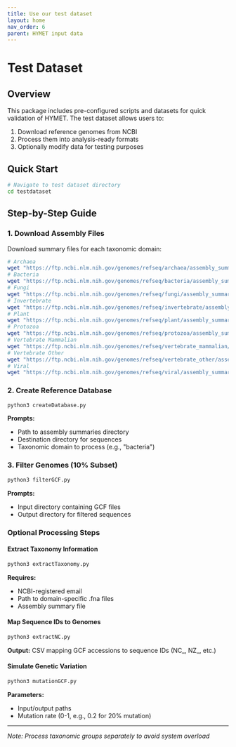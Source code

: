 ```yaml
---
title: Use our test dataset
layout: home
nav_order: 6
parent: HYMET input data
---
```


# Test Dataset  

## Overview  
This package includes pre-configured scripts and datasets for quick validation of HYMET. The test dataset allows users to:  
1. Download reference genomes from NCBI  
2. Process them into analysis-ready formats  
3. Optionally modify data for testing purposes  

## Quick Start  

```bash
# Navigate to test dataset directory
cd testdataset
```

## Step-by-Step Guide  

### 1. Download Assembly Files  
Download summary files for each taxonomic domain:  

```bash
# Archaea
wget "https://ftp.ncbi.nlm.nih.gov/genomes/refseq/archaea/assembly_summary.txt"
# Bacteria
wget "https://ftp.ncbi.nlm.nih.gov/genomes/refseq/bacteria/assembly_summary.txt"
# Fungi
wget "https://ftp.ncbi.nlm.nih.gov/genomes/refseq/fungi/assembly_summary.txt"
# Invertebrate
wget "https://ftp.ncbi.nlm.nih.gov/genomes/refseq/invertebrate/assembly_summary.txt" 
# Plant
wget "https://ftp.ncbi.nlm.nih.gov/genomes/refseq/plant/assembly_summary.txt" 
# Protozoa
wget "https://ftp.ncbi.nlm.nih.gov/genomes/refseq/protozoa/assembly_summary.txt" 
# Vertebrate Mammalian
wget "https://ftp.ncbi.nlm.nih.gov/genomes/refseq/vertebrate_mammalian/assembly_summary.txt" 
# Vertebrate Other
wget "https://ftp.ncbi.nlm.nih.gov/genomes/refseq/vertebrate_other/assembly_summary.txt" 
# Viral
wget "https://ftp.ncbi.nlm.nih.gov/genomes/refseq/viral/assembly_summary.txt" 
```

### 2. Create Reference Database  
```bash
python3 createDatabase.py
```
**Prompts:**  
- Path to assembly summaries directory  
- Destination directory for sequences  
- Taxonomic domain to process (e.g., "bacteria")  

### 3. Filter Genomes (10% Subset)  
```bash
python3 filterGCF.py
```
**Prompts:**  
- Input directory containing GCF files  
- Output directory for filtered sequences  

### Optional Processing Steps  

#### Extract Taxonomy Information  
```bash
python3 extractTaxonomy.py
```
**Requires:**  
- NCBI-registered email  
- Path to domain-specific .fna files  
- Assembly summary file  

#### Map Sequence IDs to Genomes  
```bash
python3 extractNC.py
```
**Output:** CSV mapping GCF accessions to sequence IDs (NC_, NZ_, etc.)  

#### Simulate Genetic Variation  
```bash
python3 mutationGCF.py
```
**Parameters:**  
- Input/output paths  
- Mutation rate (0-1, e.g., 0.2 for 20% mutation)  

---  
*Note: Process taxonomic groups separately to avoid system overload*